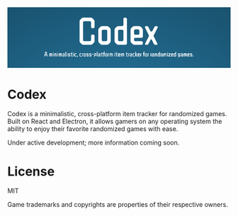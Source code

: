 <!-- markdownlint-disable MD033 -->

<div align="center">
  <img alt="Codex" src="assets/github-banner.png" width="880">
</div>

# Codex

Codex is a minimalistic, cross-platform item tracker for randomized games. Built on React and Electron, it allows gamers on any operating system the ability to enjoy their favorite randomized games with ease.

Under active development; more information coming soon.

# License

MIT

Game trademarks and copyrights are properties of their respective owners.

